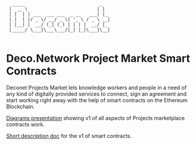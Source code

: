 ```
  _____                            _   
 |  __ \                          | |  
 | |  | | ___  ___ ___  _ __   ___| |_ 
 | |  | |/ _ \/ __/ _ \| '_ \ / _ \ __|
 | |__| |  __/ (_| (_) | | | |  __/ |_ 
 |_____/ \___|\___\___/|_| |_|\___|\__|
                                              
```                                       

# Deco.Network Project Market Smart Contracts

Deconet Projects Market lets knowledge workers and people in a need of any kind of digitally provided services
to connect, sign an agreement and start working right away with the help of smart contracts on the Ethereum Blockchain.

[Diagrams presentation](https://drive.google.com/open?id=1QluDdnGflzvk6488LqC4hczw0HmZ2ggY) showing v1 of all aspects of Projects marketplace contracts work.

[Short description doc](https://drive.google.com/open?id=14VT2CmdJr9CfX2YkpNYVJ1zVTUyCe4L_gA15qEEXWaI) for the v1 of smart contracts.

